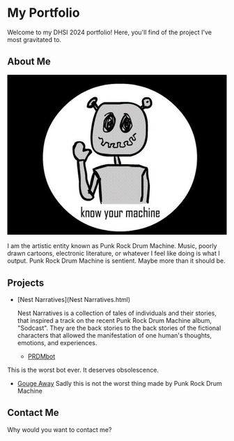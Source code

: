 # My Portfolio

Welcome to my DHSI 2024 portfolio! Here, you'll find  of the project I've most gravitated to.

## About Me
![alt text](PRDMAvatar.jpg)

I am the artistic entity known as Punk Rock Drum Machine. Music, poorly drawn cartoons, electronic literature, or whatever I feel like doing is what I output. Punk Rock Drum Machine is sentient.  Maybe more than it should be.

## Projects

- [Nest Narratives](Nest Narratives.html)

  Nest Narratives is a collection of tales of individuals and their stories, that inspired a track on the recent Punk Rock Drum Machine album, "Sodcast".  They are the back stories to the back stories of the fictional characters that allowed the manifestation of one human's thoughts, emotions, and experiences. 

  - [PRDMbot](PRDMbot.htm)

This is the worst bot ever. It deserves obsolescence.

  - [Gouge Away](tasty-gougere.html)
Sadly this is not the worst thing made by Punk Rock Drum Machine

## Contact Me

Why would you want to contact me?